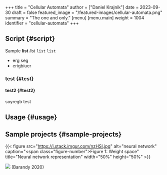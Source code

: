 +++
title = "Cellular Automata"
author = ["Daniel Krajnik"]
date = 2023-09-30
draft = false
featured_image = "/featured-images/cellular-automata.png"
summary = "The one and only."
[menu]
  [menu.main]
    weight = 1004
    identifier = "cellular-automata"
+++

## Script {#script}

Sample **list** _list_ `list` `list`

-   erg seg
-   erigbiuer


### test {#test}


#### test2 {#test2}

soyregb
test


## Usage {#usage}


## Sample projects {#sample-projects}

{{< figure src="https://i.stack.imgur.com/nzHSl.jpg" alt="neural network" caption="<span class=\"figure-number\">Figure 1: </span>Weight space" title="Neural network representation" width="50%" height="50%" >}}

![](/ox-hugo/_20230930_134101screenshot.png)
(Barandy 2020)
